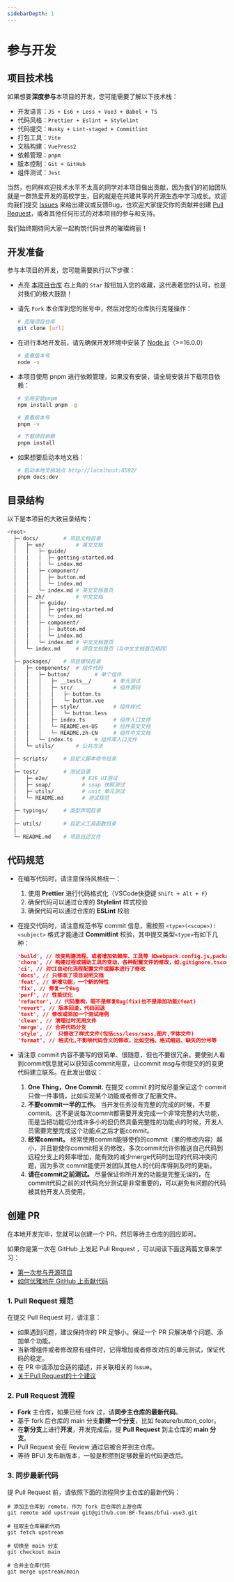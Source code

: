 ```yaml
---
sidebarDepth: 1
---
```


# 参与开发

## 项目技术栈

如果想要**深度参与**本项目的开发，您可能需要了解以下技术栈：

- 开发语言：`JS + Es6 + Less + Vue3 + Babel + TS`
- 代码风格：`Prettier + Eslint + Stylelint`
- 代码提交：`Husky + Lint-staged + Commitlint`
- 打包工具：`Vite`
- 文档构建：`VuePress2`
- 依赖管理：`pnpm`
- 版本控制：`Git + GitHub`
- 组件测试：`Jest`

当然，也同样欢迎技术水平不太高的同学对本项目做出贡献，因为我们的初始团队就是一群热爱开发的高校学生，目的就是在共建共享的开源生态中学习成长。欢迎向我们提交 [Issues](https://github.com/BF-Teams/bfui-vue3/issues) 来给出建议或反馈Bug，也欢迎大家提交你的贡献并创建 [Pull Request](https://github.com/BF-Teams/bfui-vue3/pulls)，或者其他任何形式的对本项目的参与和支持。

我们始终期待同大家一起构筑代码世界的璀璨绚丽！


## 开发准备

参与本项目的开发，您可能需要执行以下步骤：

- 点亮 [本项目仓库](https://github.com/BF-Teams/bfui-vue3/) 右上角的 `Star` 按钮加入您的收藏，这代表着您的认可，也是对我们的极大鼓励！

- 请先 `Fork` 本仓库到您的账号中，然后对您的仓库执行克隆操作：

  ```sh
  # 克隆项目仓库
  git clone [url]
  ```

- 在进行本地开发前，请先确保开发环境中安装了 [Node.js](https://nodejs.org/)（>=16.0.0）

  ```sh
  # 查看版本号
  node -v
  ```

- 本项目使用 pnpm 进行依赖管理，如果没有安装，请全局安装并下载项目依赖：

  ```sh
  # 全局安装pnpm
  npm install pnpm -g

  # 查看版本号
  pnpm -v

  # 下载项目依赖
  pnpm install
  ```

- 如果想要启动本地文档：

  ```sh
  # 启动本地文档站点 http://localhost:8592/
  pnpm docs:dev
  ```


## 目录结构

以下是本项目的大致目录结构：

```sh
<root>
  ├─ docs/        # 项目文档目录
  │   ├─ en/          # 英文文档
  │   │   ├─ guide/
  │   │   │  ├─ getting-started.md
  │   │   │  └─ index.md
  │   │   ├─ component/
  │   │   │  ├─ button.md
  │   │   │  └─ index.md
  │   │   └─ index.md # 英文文档首页
  │   ├─ zh/          # 中文文档
  │   │   ├─ guide/
  │   │   │  ├─ getting-started.md
  │   │   │  └─ index.md
  │   │   ├─ component/
  │   │   │  ├─ button.md
  │   │   │  └─ index.md
  │   │   └─ index.md # 中文文档首页
  │   └─ index.md     # 项目文档首页（与中文文档首页相同）
  │
  ├─ packages/    # 项目模块目录
  │   ├─ components/  # 组件代码
  │   │   ├─ button/        # 单个组件
  │   │   │   ├─ __tests__/       # 单元测试
  │   │   │   ├─ src/             # 组件源码
  │   │   │   │   ├─ button.ts
  │   │   │   │   └─ button.vue
  │   │   │   ├─ style/           # 组件样式
  │   │   │   │   └─ button.less
  │   │   │   ├─ index.ts         # 组件入口文件
  │   │   │   └─ README.en-US     # 组件英文文档
  │   │   │   └─ README.zh-CN     # 组件中文文档
  │   │   └─ index.ts       # 组件库入口文件
  │   └─ utils/       # 公共方法
  │
  ├─ scripts/     # 自定义脚本命令目录
  │
  ├─ test/        # 测试目录
  │   ├─ e2e/           # E2E UI测试
  │   ├─ snap/          # snap 快照测试
  │   ├─ utils/         # unit 单元测试
  │   └─ README.md      # 测试规范
  │
  ├─ typings/     # 类型声明目录
  │
  ├─ utils/       # 自定义工具函数目录
  │
  └─ README.md    # 项目自述文件
```


## 代码规范

- 在编写代码时，请注意保持风格统一：
  1. 使用 **Prettier** 进行代码格式化（VSCode快捷键 `Shift + Alt + F`）
  2. 确保代码可以通过仓库的 **Stylelint** 样式校验
  3. 确保代码可以通过仓库的 **ESLint** 校验

- 在提交代码时，请注意规范书写 commit 信息，需按照 `<type>(<scope>): <subject>` 格式才能通过 **Commitlint** 校验，其中提交类型`<type>`有如下几种：
  ```json
  'build', // 改变构建流程、或者增加依赖库、工具等 如webpack.config.js,package.json yarn.lock
  'chore', // 构建过程或辅助工具的变动，各种配置文件的修改，如.gitignore,tsconfig.json,.vscode,.tenone, eslint/stylelint,envConfig
  'ci', // 对CI自动化流程配置文件或脚本进行了修改
  'docs', // 只修改了项目说明文档
  'feat', // 新增功能，一个新的特性
  'fix', // 修复一个Bug
  'perf', // 性能优化
  'refactor', // 代码重构，既不是修复Bug(fix)也不是添加功能(feat)
  'revert', // 版本回滚，代码回退
  'test', // 修改或添加一个测试用例
  'clean', // 清理过时无用文件
  'merge', // 合并代码分支
  'style', //  只修改了样式文件(包括css/less/sass,图片,字体文件)
  'format', // 格式化,不影响代码含义的修改，比如空格、格式缩进、缺失的分号等
  ```

- 请注意 commit 内容不要写的很简单、很随意，但也不要很冗余。要使别人看到commit信息就可以获知该commit用意，让commit msg与你提交的的变更代码建立联系。在此发出倡议：
  1. **One Thing，One Commit.** 在提交 commit 的时候尽量保证这个 commit 只做一件事情，比如实现某个功能或者修改了配置文件。
  2. **不要commit一半的工作。** 当开发任务没有完整的完成的时候，不要commit。这不是说每次commit都需要开发完成一个非常完整的大功能，而是当把功能切分成许多小的但仍然具备完整性的功能点的时候，开发人员需要完整完成这个功能点之后才能commit。
  3. **经常commit。** 经常使用commit能够使你的commit（里的修改内容）越小，并且能使你commit相关的修改，多次commit允许你推送自己代码到远程分支上的频率增加，能有效的减少merge代码时出现的代码冲突问题，因为多次 commit能使开发团队其他人的代码库得到及时的更新。
  4. **请在commit之前测试。** 尽量保证你所开发的功能是完整无误的，在commit代码之前的对代码充分测试是非常重要的，可以避免有问题的代码被其他开发人员使用。


## 创建 PR

在本地开发完毕，您就可以创建一个 PR，然后等待主仓库的回应即可。

如果你是第一次在 GitHub 上发起 Pull Request ，可以阅读下面这两篇文章来学习：

- [第一次参与开源项目](https://github.com/firstcontributions/first-contributions/blob/main/translations/README.zh-cn.md)
- [如何优雅地在 GitHub 上贡献代码](https://segmentfault.com/a/1190000000736629)

### 1. Pull Request 规范

在提交 Pull Request 时，请注意：

- 如果遇到问题，建议保持你的 PR 足够小。保证一个 PR 只解决单个问题、添加单个功能。
- 当新增组件或者修改原有组件时，记得增加或者修改对应的单元测试，保证代码的稳定。
- 在 PR 中请添加合适的描述，并关联相关的 Issue。
- [关于Pull Request的十个建议](https://mp.weixin.qq.com/s?__biz=MjM5MDE0Mjc4MA==&mid=204712314&idx=3&sn=c25d2651958926bef713bcb2413bb3e1&scene=0#rd)

### 2. Pull Request 流程

- **Fork** 主仓库，如果已经 fork 过，请**同步主仓库的最新代码**。
- 基于 fork 后仓库的 main 分支**新建一个分支**，比如 feature/button_color。
- 在**新分支**上进行**开发**，开发完成后，提 **Pull Request** 到主仓库的 **main 分支**。
- Pull Request 会在 Review 通过后被合并到主仓库。
- 等待 BFUI 发布新版本，一般是积攒到足够数量的代码更改后。

### 3. 同步最新代码

提 Pull Request 前，请依照下面的流程同步主仓库的最新代码：

```sh:no-line-numbers
# 添加主仓库到 remote，作为 fork 后仓库的上游仓库
git remote add upstream git@github.com:BF-Teams/bfui-vue3.git

# 拉取主仓库最新代码
git fetch upstream

# 切换至 main 分支
git checkout main

# 合并主仓库代码
git merge upstream/main
```
